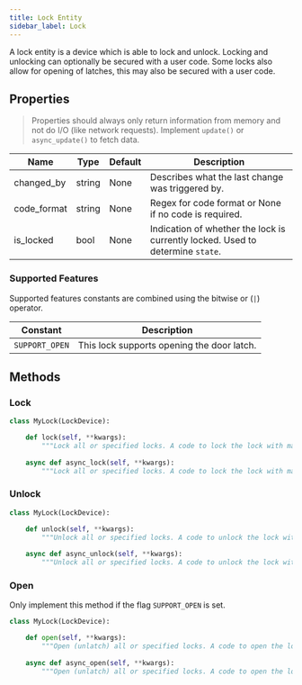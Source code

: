 ```yaml
---
title: Lock Entity
sidebar_label: Lock
---
```


A lock entity is a device which is able to lock and unlock. Locking and unlocking can optionally be secured with a user code. Some locks also allow for opening of latches, this may also be secured with a user code.

## Properties

> Properties should always only return information from memory and not do I/O (like network requests). Implement `update()` or `async_update()` to fetch data.

| Name | Type | Default | Description
| ---- | ---- | ------- | -----------
| changed_by | string | None | Describes what the last change was triggered by.
| code_format | string | None | Regex for code format or None if no code is required.
| is_locked | bool | None | Indication of whether the lock is currently locked. Used to determine `state`.

### Supported Features

Supported features constants are combined using the bitwise or (`|`) operator.

| Constant | Description |
|----------|--------------------------------------|
| `SUPPORT_OPEN` | This lock supports opening the door latch.

## Methods

### Lock

```python
class MyLock(LockDevice):

    def lock(self, **kwargs):
        """Lock all or specified locks. A code to lock the lock with may optionally be specified."""
        
    async def async_lock(self, **kwargs):
        """Lock all or specified locks. A code to lock the lock with may optionally be specified."""
```

### Unlock

```python
class MyLock(LockDevice):

    def unlock(self, **kwargs):
        """Unlock all or specified locks. A code to unlock the lock with may optionally be specified."""
        
    async def async_unlock(self, **kwargs):
        """Unlock all or specified locks. A code to unlock the lock with may optionally be specified."""
```

### Open

Only implement this method if the flag `SUPPORT_OPEN` is set.

```python
class MyLock(LockDevice):

    def open(self, **kwargs):
        """Open (unlatch) all or specified locks. A code to open the lock with may optionally be specified."""
        
    async def async_open(self, **kwargs):
        """Open (unlatch) all or specified locks. A code to open the lock with may optionally be specified."""
```
